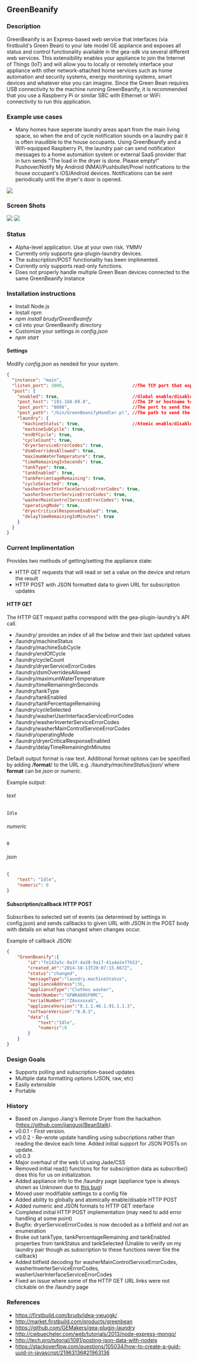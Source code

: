 ## GreenBeanify

### Description
GreenBeanify is an Express-based web service that interfaces (via firstbuild's Green Bean) to your late model GE appliance and exposes all status and control functionality available in the gea-sdk via several different web services. This extensibility enables your appliance to join the Internet of Things (IoT) and will allow you to locally or remotely interface your appliance with other network-attached home services such as home automation and security systems, energy monitoring systems, smart devices and whatever else you can imagine. Since the Green Bean requires USB connectivity to the machine running GreenBeanify, it is recommended that you use a Raspberry Pi or similar SBC with Ethernet or WiFi connectivity to run this application. 


### Example use cases
- Many homes have seperate laundry areas apart from the main living space, so when the end of cycle notification sounds on a laundry pair it is often inaudible to the house occupants. Using GreenBeanify and a Wifi-equipped Raspberry Pi, the laundry pair can send notification messages to a home automation system or external SaaS provider that in turn sends "The load in the dryer is done. Please empty!" Pushover/Notify My Android (NMA)/Pushbullet/Prowl notifications to the house occupant's iOS/Android devices. Notifications can be sent periodically until the dryer's door is opened.
<img src="http://www.praecogito.com/photobucket/green-beanify-reference.jpg">


### Screen Shots
<img src="http://www.praecogito.com/photobucket/greenbeanify-main-screenshot-trimmed2.png">
<img src="http://www.praecogito.com/photobucket/greenbeanify-laundry-screenshot-trimmed4-sanitized.png">


### Status
- Alpha-level application. Use at your own risk. YMMV
- Currently only supports gea-plugin-laundry devices.
- The subscription/POST functionality has been implimented.
- Currently only supports read-only functions. 
- Does not properly handle multiple Green Bean devices connected to the same GreenBeanify instance


### Installation instructions
- Install Node.js
- Install npm
- *npm install brudy/GreenBeanify*
- cd into your GreenBeanify directory
- Customize your settings in *config.json*
- *npm start*

#### Settings
Modify *config.json* as needed for your system.
```json
{
  "instance": "main",
  "listen_port": 3000,                          //The TCP port that express will listen on 
  "post": {
    "enabled": true,                            //Global enable/disable for callback HTTP POST 
    "post_host": "192.168.69.8",                //The IP or hostname to send the callback POSTs to
    "post_port": "8080",                        //The port to send the callback POSTs to
    "post_path": "/bin/GreenBeanifyHandler.pl", //The path to send the HTTP POSTs to
    "laundry": {
      "machineStatus": true,                    //Atomic enable/disable of machineStatus callback POSTs
      "machineSubCycle": true,
      "endOfCycle": true,
      "cycleCount": true,
      "dryerServiceErrorCodes": true,
      "dsmOverridesAllowed": true,
      "maximumWaterTemperature": true,
      "timeRemainingInSeconds": true,
      "tankType": true,
      "tankEnabled": true,
      "tankPercentageRemaining": true,
      "cycleSelected": true,
      "washerUserInterfaceServiceErrorCodes": true,
      "washerInverterServiceErrorCodes": true,
      "washerMainControlServiceErrorCodes": true,
      "operatingMode": true,
      "dryerCriticalResponseEnabled": true,
      "delayTimeRemainingInMinutes": true
    }
  }
}
```


### Current Implimentation

Provides two methods of getting/setting the appliance state:
- HTTP GET requests that will read or set a value on the device and return the result
- HTTP POST with JSON formatted data to given URL for subscription updates

#### HTTP GET
The HTTP GET request paths correspond with the gea-plugin-laundry's API call.
- /laundry/ provides an index of all the below and their last updated values 
- /laundry/machineStatus
- /laundry/machineSubCycle
- /laundry/endOfCycle
- /laundry/cycleCount
- /laundry/dryerServiceErrorCodes
- /laundry/dsmOverridesAllowed
- /laundry/maximumWaterTemperature
- /laundry/timeRemainingInSeconds
- /laundry/tankType
- /laundry/tankEnabled
- /laundry/tankPercentageRemaining
- /laundry/cycleSelected
- /laundry/washerUserInterfaceServiceErrorCodes
- /laundry/washerInverterServiceErrorCodes
- /laundry/washerMainControlServiceErrorCodes
- /laundry/operatingMode
- /laundry/dryerCriticalResponseEnabled
- /laundry/delayTimeRemainingInMinutes

Default output format is raw text. Additional format options can be specified by adding /**format**/ to the URL e.g. */laundry/machineStatus/json/* where **format** can be *json* or *numeric*.

Example output:
###### text
```
Idle
```
###### numeric
```
0
```
###### json
```json
{
	"text": "Idle",
	"numeric": 0
}
```

#### Subscription/callback HTTP POST
Subscribes to selected set of events (as determined by settings in config.json) and sends callbacks to given URL with JSON in the POST body with details on what has changed when changes occur.

Example of callback JSON:
```json
{
	"GreenBeanify":{
		"id":"fe143a5c-0a3f-4a38-9a17-41a4e2e77653",
		"created_at":"2014-10-13T20:07:15.667Z",
		"status":"changed",
		"messageType":"laundry.machineStatus", 
		"applianceAddress":36,
		"applianceType":"Clothes washer",
		"modelNumber":"GFWR4805F0MC",
		"serialNumber":"ZAxxxxxxG",
		"applianceVersion":"0.1.1.46.1.91.1.1.3",
		"softwareVersion":"0.0.3",
		"data":{
			"text":"Idle",
			"numeric":0
		}
	}
}
```


### Design Goals
- Supports polling and subscription-based updates
- Multiple data formatting options (JSON, raw, etc)
- Easily extensible
- Portable


### History
- Based on Jianguo Jiang's Remote Dryer from the hackathon (https://github.com/jianguoj/BeanStalk).
- v0.0.1 - First version.
- v0.0.2 - Re-wrote update handling using subscriptions rather than reading the device each time. Added initial support for JSON POSTs on update.
- v0.0.3
 - Major overhaul of the web UI using Jade/CSS
 - Removed initial read() functions for for subscription data as subscribe() does this for us on initialization.
 - Added appliance info to the /laundry page (appliance type is always shown as Unknown due to [this bug](https://github.com/GEMakers/gea-sdk/issues/4))
 - Moved user modifiable settings to a config file
 - Added ability to globally and atomically enable/disable HTTP POST
 - Added numeric and JSON formats to HTTP GET interface
 - Completed initial HTTP POST implementation (may need to add error handling at some point)
 - Bugfix: dryerServiceErrorCodes is now decoded as a bitfield and not an enumeration
 - Broke out tankType, tankPercentageRemaining and tankEnabled properties from tankStatus and tankSelected (Unable to verify on my laundry pair though as subscription to these functions never fire the callback)
 - Added bitfield decoding for washerMainControlServiceErrorCodes, washerInverterServiceErrorCodes, washerUserInterfaceServiceErrorCodes
 - Fixed an issue where some of the HTTP GET URL links were not clickable on the /laundry page


### References
- https://firstbuild.com/brudy/idea-ywuogk/
- http://market.firstbuild.com/products/greenbean
- https://github.com/GEMakers/gea-plugin-laundry
- http://cwbuecheler.com/web/tutorials/2013/node-express-mongo/
- http://tech.pro/tutorial/1091/posting-json-data-with-nodejs
- https://stackoverflow.com/questions/105034/how-to-create-a-guid-uuid-in-javascript/21963136#21963136



